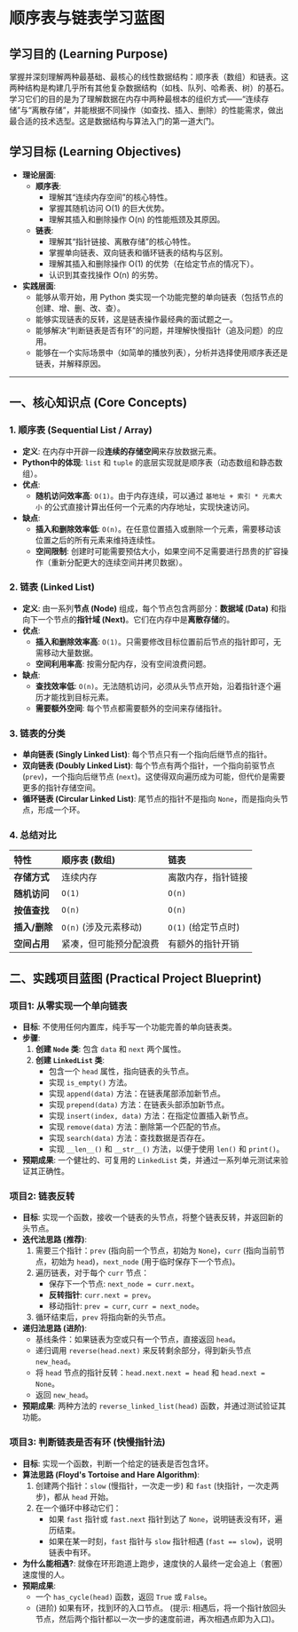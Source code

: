  # 顺序表与链表学习蓝图

## 学习目的 (Learning Purpose)

掌握并深刻理解两种最基础、最核心的线性数据结构：顺序表（数组）和链表。这两种结构是构建几乎所有其他复杂数据结构（如栈、队列、哈希表、树）的基石。学习它们的目的是为了理解数据在内存中两种最根本的组织方式——“连续存储”与“离散存储”，并能根据不同操作（如查找、插入、删除）的性能需求，做出最合适的技术选型。这是数据结构与算法入门的第一道大门。

## 学习目标 (Learning Objectives)

- **理论层面**:
  - **顺序表**:
    - 理解其“连续内存空间”的核心特性。
    - 掌握其随机访问 O(1) 的巨大优势。
    - 理解其插入和删除操作 O(n) 的性能瓶颈及其原因。
  - **链表**:
    - 理解其“指针链接、离散存储”的核心特性。
    - 掌握单向链表、双向链表和循环链表的结构与区别。
    - 理解其插入和删除操作 O(1) 的优势（在给定节点的情况下）。
    - 认识到其查找操作 O(n) 的劣势。
- **实践层面**:
  - 能够从零开始，用 Python 类实现一个功能完整的单向链表（包括节点的创建、增、删、改、查）。
  - 能够实现链表的反转，这是链表操作最经典的面试题之一。
  - 能够解决“判断链表是否有环”的问题，并理解快慢指针（追及问题）的应用。
  - 能够在一个实际场景中（如简单的播放列表），分析并选择使用顺序表还是链表，并解释原因。

---

## 一、核心知识点 (Core Concepts)

### 1. 顺序表 (Sequential List / Array)
- **定义**: 在内存中开辟一段**连续的存储空间**来存放数据元素。
- **Python中的体现**: `list` 和 `tuple` 的底层实现就是顺序表（动态数组和静态数组）。
- **优点**:
  - **随机访问效率高**: `O(1)`。由于内存连续，可以通过 `基地址 + 索引 * 元素大小` 的公式直接计算出任何一个元素的内存地址，实现快速访问。
- **缺点**:
  - **插入和删除效率低**: `O(n)`。在任意位置插入或删除一个元素，需要移动该位置之后的所有元素来维持连续性。
  - **空间限制**: 创建时可能需要预估大小，如果空间不足需要进行昂贵的扩容操作（重新分配更大的连续空间并拷贝数据）。

### 2. 链表 (Linked List)
- **定义**: 由一系列**节点 (Node)** 组成，每个节点包含两部分：**数据域 (Data)** 和指向下一个节点的**指针域 (Next)**。它们在内存中是**离散存储**的。
- **优点**:
  - **插入和删除效率高**: `O(1)`。只需要修改目标位置前后节点的指针即可，无需移动大量数据。
  - **空间利用率高**: 按需分配内存，没有空间浪费问题。
- **缺点**:
  - **查找效率低**: `O(n)`。无法随机访问，必须从头节点开始，沿着指针逐个遍历才能找到目标元素。
  - **需要额外空间**: 每个节点都需要额外的空间来存储指针。

### 3. 链表的分类
- **单向链表 (Singly Linked List)**: 每个节点只有一个指向后继节点的指针。
- **双向链表 (Doubly Linked List)**: 每个节点有两个指针，一个指向前驱节点 (`prev`)，一个指向后继节点 (`next`)。这使得双向遍历成为可能，但代价是需要更多的指针存储空间。
- **循环链表 (Circular Linked List)**: 尾节点的指针不是指向 `None`，而是指向头节点，形成一个环。

### 4. 总结对比
| 特性 | 顺序表 (数组) | 链表 |
| :--- | :--- | :--- |
| **存储方式** | 连续内存 | 离散内存，指针链接 |
| **随机访问** | `O(1)` | `O(n)` |
| **按值查找** | `O(n)` | `O(n)` |
| **插入/删除**| `O(n)` (涉及元素移动) | `O(1)` (给定节点时) |
| **空间占用** | 紧凑，但可能预分配浪费 | 有额外的指针开销 |

## 二、实践项目蓝图 (Practical Project Blueprint)

### 项目1: 从零实现一个单向链表
- **目标**: 不使用任何内置库，纯手写一个功能完善的单向链表类。
- **步骤**:
  1.  **创建 `Node` 类**: 包含 `data` 和 `next` 两个属性。
  2.  **创建 `LinkedList` 类**:
      - 包含一个 `head` 属性，指向链表的头节点。
      - 实现 `is_empty()` 方法。
      - 实现 `append(data)` 方法：在链表尾部添加新节点。
      - 实现 `prepend(data)` 方法：在链表头部添加新节点。
      - 实现 `insert(index, data)` 方法：在指定位置插入新节点。
      - 实现 `remove(data)` 方法：删除第一个匹配的节点。
      - 实现 `search(data)` 方法：查找数据是否存在。
      - 实现 `__len__()` 和 `__str__()` 方法，以便于使用 `len()` 和 `print()`。
- **预期成果**: 一个健壮的、可复用的 `LinkedList` 类，并通过一系列单元测试来验证其正确性。

### 项目2: 链表反转
- **目标**: 实现一个函数，接收一个链表的头节点，将整个链表反转，并返回新的头节点。
- **迭代法思路 (推荐)**:
  1.  需要三个指针：`prev` (指向前一个节点，初始为 `None`)，`curr` (指向当前节点，初始为 `head`)，`next_node` (用于临时保存下一个节点)。
  2.  遍历链表，对于每个 `curr` 节点：
      - 保存下一个节点: `next_node = curr.next`。
      - **反转指针**: `curr.next = prev`。
      - 移动指针: `prev = curr`, `curr = next_node`。
  3.  循环结束后，`prev` 将指向新的头节点。
- **递归法思路 (进阶)**:
  - 基线条件：如果链表为空或只有一个节点，直接返回 `head`。
  - 递归调用 `reverse(head.next)` 来反转剩余部分，得到新头节点 `new_head`。
  - 将 `head` 节点的指针反转：`head.next.next = head` 和 `head.next = None`。
  - 返回 `new_head`。
- **预期成果**: 两种方法的 `reverse_linked_list(head)` 函数，并通过测试验证其功能。

### 项目3: 判断链表是否有环 (快慢指针法)
- **目标**: 实现一个函数，判断一个给定的链表是否包含环。
- **算法思路 (Floyd's Tortoise and Hare Algorithm)**:
  1.  创建两个指针：`slow` (慢指针，一次走一步) 和 `fast` (快指针，一次走两步)，都从 `head` 开始。
  2.  在一个循环中移动它们：
      - 如果 `fast` 指针或 `fast.next` 指针到达了 `None`，说明链表没有环，遍历结束。
      - 如果在某一时刻，`fast` 指针与 `slow` 指针相遇 (`fast == slow`)，说明链表中有环。
- **为什么能相遇?**: 就像在环形跑道上跑步，速度快的人最终一定会追上（套圈）速度慢的人。
- **预期成果**:
  - 一个 `has_cycle(head)` 函数，返回 `True` 或 `False`。
  - (进阶) 如果有环，找到环的入口节点。 (提示: 相遇后，将一个指针放回头节点，然后两个指针都以一次一步的速度前进，再次相遇点即为入口)。
